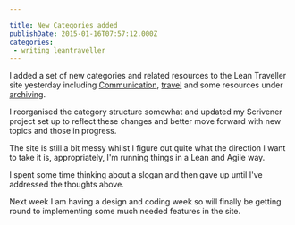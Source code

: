 ```yaml
---

title: New Categories added
publishDate: 2015-01-16T07:57:12.000Z
categories:
 - writing leantraveller
---
```


I added a set of new categories and related resources to the Lean Traveller site yesterday including [Communication](https://theleantraveller.com/communication), [travel](https://theleantraveller.com/travel) and some resources under [archiving](https://theleantraveller.com/archiving).

I reorganised the category structure somewhat and updated my Scrivener project set up to reflect these changes and better move forward with new topics and those in progress.

The site is still a bit messy whilst I figure out quite what the direction I want to take it is, appropriately, I'm running things in a Lean and Agile way.

I spent some time thinking about a slogan and then gave up until I've addressed the thoughts above.

Next week I am having a design and coding week so will finally be getting round to implementing some much needed features in the site.
